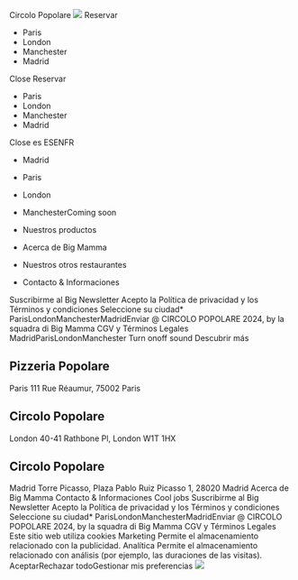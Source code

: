 Circolo Popolare
![](https://www.circolopopolare.com/_nuxt/tigre.xXGgzFLw.png)
Reservar
  * Paris
  * London
  * Manchester
  * Madrid

Close 
Reservar
  * Paris
  * London
  * Manchester
  * Madrid

Close 
es
ESENFR
  * Madrid
  * Paris
  * London
  * ManchesterComing soon


  * Nuestros productos
  * Acerca de Big Mamma
  * Nuestros otros restaurantes
  * Contacto & Informaciones


Suscribirme al Big Newsletter
Acepto la Política de privacidad y los Términos y condiciones
Seleccione su ciudad* ParisLondonManchesterMadridEnviar
@ CIRCOLO POPOLARE 2024, by la squadra di Big Mamma
CGV y Términos Legales
MadridParisLondonManchester
Turn onoff sound 
Descubrir más 
## Pizzeria Popolare
Paris
111 Rue Réaumur, 75002 Paris
## Circolo Popolare
London
40-41 Rathbone Pl, London W1T 1HX
## Circolo Popolare
Madrid
Torre Picasso, Plaza Pablo Ruiz Picasso 1, 28020 Madrid
Acerca de Big Mamma
Contacto & Informaciones
Cool jobs
Suscribirme al Big Newsletter
Acepto la Política de privacidad y los Términos y condiciones
Seleccione su ciudad* ParisLondonManchesterMadridEnviar
@ CIRCOLO POPOLARE 2024, by la squadra di Big Mamma
CGV y Términos Legales
Este sitio web utiliza cookies
Marketing
Permite el almacenamiento relacionado con la publicidad.
Analítica
Permite el almacenamiento relacionado con análisis (por ejemplo, las duraciones de las visitas).
AceptarRechazar todoGestionar mis preferencias
![](https://www.circolopopolare.com/logo-circolo.svg)
